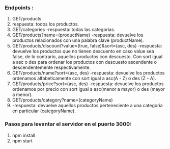 ### Endpoints :

1. GET/products
2. respuesta: todos los productos.
2. GET/categories
-respuesta: todas las categorias.
3. GET/products?name=(productName)
-respuesta: devuelve los productos relacionados con una palabra clave (productName).
4. GET/products/discount?value=(true, false)&sort=(asc, des)
-respuesta: devuelve los productos que no tienen descuento en caso value sea false, de lo contrario, aquellos productos con descuesto. Con sort igual a asc o des para ordenar los productos con descuesto ascendente o descendentemente respectivamente.
5. GET/products/name?sort=(asc, des)
-respuesta: devuelve los productos ordenamos alfabeticamente con sort igual a asc(A - Z) o des (Z - A).
6. GET/products/price?sort=(asc, des)
-respuesta: devuelve los productos ordenamos por precio con sort igual a asc(menor a mayor) o des (mayor a menor).
7. GET/products/category?name=(categoryName)
8. -respuesta: devuelve aquellos productos perteneciente a una categoria en particular (categoryName).


### Pasos para levantar el servidor en el puerto 3000:
1. npm install
2. npm start
